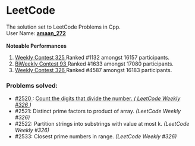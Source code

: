 # LeetCode
The solution set to LeetCode Problems in Cpp. 
<br> 
User Name: <b> <a href='https://leetcode.com/amaan_272/'> amaan_272 </a> </b>
<br>
<br>
<b> Noteable Performances </b>
<ol>
  <li> <a href='https://leetcode.com/contest/weekly-contest-325/'> Weekly Contest 325 </a> Ranked #1132 amongst 16157 participants.  
  <li> <a href='https://leetcode.com/contest/biweekly-contest-93/'> BiWeekly Contest 93 </a> Ranked #1633 amongst 17080 participants.  
  <li> <a href='https://leetcode.com/contest/weekly-contest-326/'> Weekly Contest 326 </a> Ranked #4587 amongst 16183 participants.  
</ol>

<h3> Problems solved: </h3>
<ul> 
  <li> <a href='https://github.com/amaan-272/LeetCode/blob/main/LC%20Count%20the%20digits%20that%20divide%20a%20number.cpp'> #2520 </a>: <a href='https://leetcode.com/contest/weekly-contest-326/problems/count-the-digits-that-divide-a-number/'> Count the digits that divide the number. </a> <i> (<a href='https://leetcode.com/contest/weekly-contest-326/'> LeetCode Weekly #326 </a>) </i> </li>
  <li> #2521: Distinct prime factors to product of array. <i> (LeetCode Weekly #326) </i> </li>
  <li> #2522: Partition strings into substrings with value at most k. <i> (LeetCode Weekly #326) </i> </li>
  <li> #2533: Closest prime numbers in range. <i> (LeetCode Weekly #326) </i> </li>
</ul>
